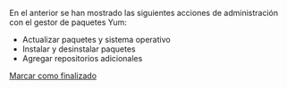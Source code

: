 En el anterior se han mostrado las siguientes acciones de administración con el gestor de paquetes Yum:
 - Actualizar paquetes y sistema operativo
 - Instalar y desinstalar paquetes
 - Agregar repositorios adicionales
 
<a onclick="test()" href="http://147.182.201.108:8080/finish/packages-yum" target="_parent" class="btn primary-btn">Marcar como finalizado</a>
